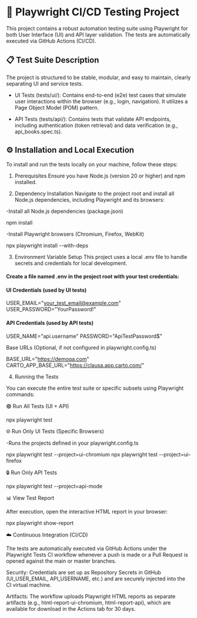 # 🚀 Playwright CI/CD Testing Project

This project contains a robust automation testing suite using Playwright for both User Interface (UI) and API layer validation. The tests are automatically executed via GitHub Actions (CI/CD).

## 📋 Test Suite Description

The project is structured to be stable, modular, and easy to maintain, clearly separating UI and service tests.

- UI Tests (tests/ui/): Contains end-to-end (e2e) test cases that simulate user interactions within the browser (e.g., login, navigation). It utilizes a Page Object Model (POM) pattern.

- API Tests (tests/api/): Contains tests that validate API endpoints, including authentication (token retrieval) and data verification (e.g., api_books.spec.ts).

## ⚙️ Installation and Local Execution

To install and run the tests locally on your machine, follow these steps:

1. Prerequisites
   Ensure you have Node.js (version 20 or higher) and npm installed.

2. Dependency Installation
   Navigate to the project root and install all Node.js dependencies, including Playwright and its browsers:

-Install all Node.js dependencies (package.json)

npm install

-Install Playwright browsers (Chromium, Firefox, WebKit)

npx playwright install --with-deps

3. Environment Variable Setup
   This project uses a local .env file to handle secrets and credentials for local development.

#### Create a file named .env in the project root with your test credentials:

#### UI Credentials (used by UI tests)

USER_EMAIL="your_test_email@example.com"
USER_PASSWORD="YourPassword!"

#### API Credentials (used by API tests)

USER_NAME="api.username"
PASSWORD="ApiTestPassword$"

Base URLs (Optional, if not configured in playwright.config.ts)

BASE_URL="https://demoqa.com"
CARTO_APP_BASE_URL="https://clausa.app.carto.com/"

4. Running the Tests

You can execute the entire test suite or specific subsets using Playwright commands:

🟢 Run All Tests (UI + API)

npx playwright test

🌐 Run Only UI Tests (Specific Browsers)

-Runs the projects defined in your playwright.config.ts

npx playwright test --project=ui-chromium
npx playwright test --project=ui-firefox

🔒 Run Only API Tests

npx playwright test --project=api-mode

📊 View Test Report

After execution, open the interactive HTML report in your browser:

npx playwright show-report

☁️ Continuous Integration (CI/CD)

The tests are automatically executed via GitHub Actions under the Playwright Tests CI workflow whenever a push is made or a Pull Request is opened against the main or master branches.

Security: Credentials are set up as Repository Secrets in GitHub (UI_USER_EMAIL, API_USERNAME, etc.) and are securely injected into the CI virtual machine.

Artifacts: The workflow uploads Playwright HTML reports as separate artifacts (e.g., html-report-ui-chromium, html-report-api), which are available for download in the Actions tab for 30 days.
